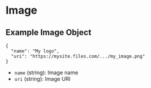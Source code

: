 # Image

## Example Image Object

```
{
  "name": "My logo",
  "uri": "https://mysite.files.com/.../my_image.png"
}
```

* `name` (string): Image name
* `uri` (string): Image URI

